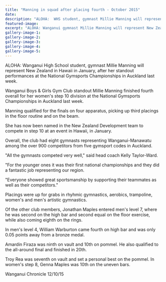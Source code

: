```yaml
---
title: "Manning in squad after placing fourth - October 2015"
date: 
description: "ALOHA:  WHS student, gymnast Millie Manning will represent New Zealand in Hawaii in January, after her standout performances at the National Gymsports Championships in Auckland last week."
featured-image: 
excerpt: "ALOHA: Wanganui gymnast Millie Manning will represent New Zealand in Hawaii in January, after her standout performances at the National Gymsports Championships in Auckland last week."
gallery-image-1: 
gallery-image-2: 
gallery-image-3: 
gallery-image-4: 
gallery-image-5: 
---
```


<p>ALOHA: Wanganui High School student, gymnast Millie Manning will represent New Zealand in Hawaii in January, after her standout performances at the National Gymsports Championships in Auckland last week.</p>
<p>Wanganui Boys &amp; Girls Gym Club standout Millie Manning finished fourth overall for her women's step 10 division at the National Gymsports Championships in Auckland last week.</p>
<p>Manning qualified for the finals on four apparatus, picking up third placings in the floor routine and on the beam.</p>
<p>She has now been named in the New Zealand Development team to compete in step 10 at an event in Hawaii, in January.</p>
<p>Overall, the club had eight gymnasts representing Wanganui-Manawatu among the over 900 competitors from five gymsport codes in Auckland.</p>
<p>"All the gymnasts competed very well," said head coach Kelly Taylor-Ward.</p>
<p>"For the younger ones it was their first national championships and they did a fantastic job representing our region.</p>
<p>"Everyone showed great sportsmanship by supporting their teammates as well as their competitors."</p>
<p>Placings were up for grabs in rhyhmic gymnastics, aerobics, trampoline, women's and men's artistic gymnastics.</p>
<p>Of the other club members, Jonathan Maples entered men's level 7, where he was second on the high bar and second equal on the floor exercise, while also coming eighth on the rings.</p>
<p>In men's level 4, William Warburton came fourth on high bar and was only 0.05 points away from a bronze medal.</p>
<p>Amardin Firaza was ninth on vault and 10th on pommel. He also qualified to the all-around final and finished in 20th.</p>
<p>Troy Rea was seventh on vault and set a personal best on the pommel. In women's step 8, Genna Maples was 10th on the uneven bars.</p>
<p>Wanganui Chronicle 12/10/15</p>

